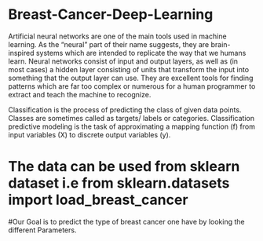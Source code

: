 # Breast-Cancer-Deep-Learning

Artificial neural networks are one of the main tools used in machine learning. As the “neural” part of their name suggests, they are brain-inspired systems which are intended to replicate the way that we humans learn. Neural networks consist of input and output layers, as well as (in most cases) a hidden layer consisting of units that transform the input into something that the output layer can use. They are excellent tools for finding patterns which are far too complex or numerous for a human programmer to extract and teach the machine to recognize.

Classification is the process of predicting the class of given data points. Classes are sometimes called as targets/ labels or categories. Classification predictive modeling is the task of approximating a mapping function (f) from input variables (X) to discrete output variables (y).

# The data can be used from sklearn dataset i.e from sklearn.datasets import load_breast_cancer

#Our Goal is to predict the type of breast cancer one have by looking the different Parameters.

